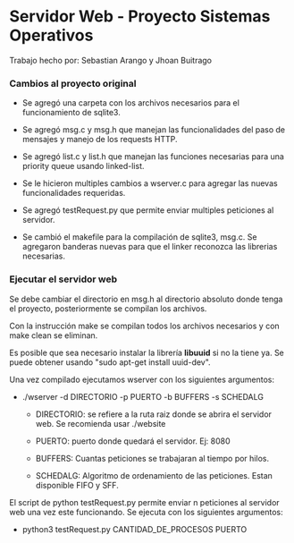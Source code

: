 # Servidor Web - Proyecto Sistemas Operativos

Trabajo hecho por: Sebastian Arango y Jhoan Buitrago

### Cambios al proyecto original

* Se agregó una carpeta con los archivos necesarios para el funcionamiento de sqlite3.

* Se agregó msg.c y msg.h que manejan las funcionalidades del paso de mensajes y manejo de los requests HTTP.

* Se agregó list.c y list.h que manejan las funciones necesarias para una priority queue usando linked-list.

* Se le hicieron multiples cambios a wserver.c para agregar las nuevas funcionalidades requeridas.

* Se agregó testRequest.py que permite enviar multiples peticiones al servidor.

* Se cambió el makefile para la compilación de sqlite3, msg.c. Se agregaron banderas nuevas para que el linker reconozca las librerias necesarias.

### Ejecutar el servidor web

Se debe cambiar el directorio en msg.h al directorio absoluto donde tenga el proyecto, posteriormente se compilan los archivos.

Con la instrucción make se compilan todos los archivos necesarios y con make clean se eliminan.

Es posible que sea necesario instalar la librería __libuuid__ si no la tiene ya. Se puede obtener usando "sudo apt-get install uuid-dev".

Una vez compilado ejecutamos wserver con los siguientes argumentos:

- ./wserver -d DIRECTORIO -p PUERTO -b BUFFERS -s SCHEDALG

    - DIRECTORIO: se refiere a la ruta raiz donde se abrira el servidor web. Se recomienda usar ./website
    
    - PUERTO: puerto donde quedará el servidor. Ej: 8080

    - BUFFERS: Cuantas peticiones se trabajaran al tiempo por hilos.

    - SCHEDALG: Algoritmo de ordenamiento de las peticiones. Estan disponible FIFO y SFF.

El script de python testRequest.py permite enviar n peticiones al servidor web una vez este funcionando. Se ejecuta con los siguientes argumentos:

- python3 testRequest.py CANTIDAD_DE_PROCESOS PUERTO

